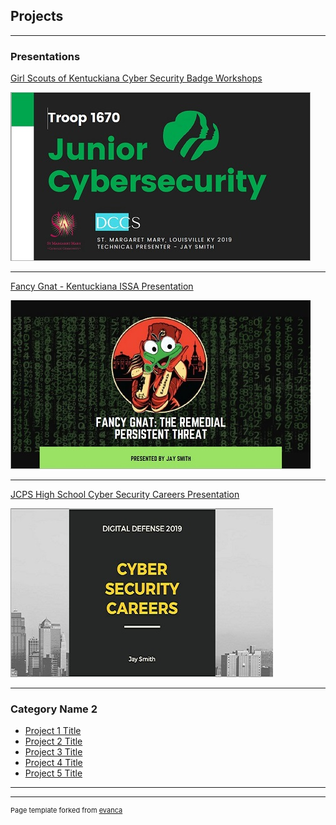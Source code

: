 ## Projects

---

### Presentations

[Girl Scouts of Kentuckiana Cyber Security Badge Workshops](/pdf/Junior%20Cybersecurity%20Troop%201670%20Complete.pdf)

<img src="images/gsathumbnail.JPG?raw=true"/>

---
[Fancy Gnat - Kentuckiana ISSA Presentation](/pdf/Fancy%20Gnat%20presentation.pdf)

<img src="images/fancygnatthumb.JPG?raw=true"/>

---

[JCPS High School Cyber Security Careers Presentation](/samplepage/)

<img src="images/careerthumb.JPG?raw=true"/>

---

### Category Name 2

- [Project 1 Title](http://example.com/)
- [Project 2 Title](http://example.com/)
- [Project 3 Title](http://example.com/)
- [Project 4 Title](http://example.com/)
- [Project 5 Title](http://example.com/)

---




---
<p style="font-size:11px">Page template forked from <a href="https://github.com/evanca/quick-portfolio">evanca</a></p>
<!-- Remove above link if you don't want to attibute -->
